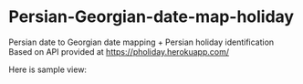 # Persian-Georgian-date-map-holiday
Persian date to Georgian date mapping + Persian holiday identification
Based on API provided at https://pholiday.herokuapp.com/

Here is sample view:

